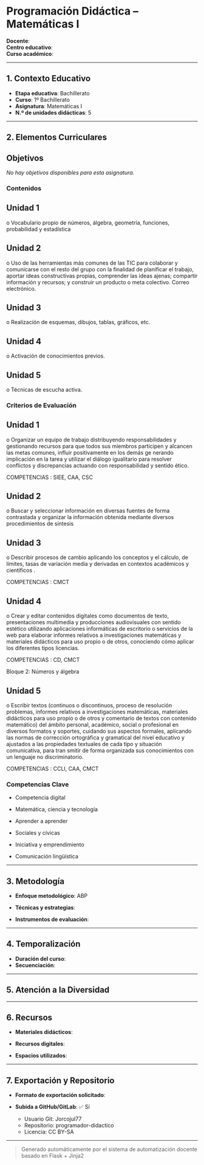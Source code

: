 # Programación Didáctica – Matemáticas I

**Docente**:   
**Centro educativo**:   
**Curso académico**:   

---

## 1. Contexto Educativo

- **Etapa educativa**: Bachillerato
- **Curso**: 1º Bachillerato
- **Asignatura**: Matemáticas I
- **N.º de unidades didácticas**: 5

---

## 2. Elementos Curriculares

## Objetivos

_No hay objetivos disponibles para esta asignatura._



### Contenidos

## Unidad 1
o Vocabulario propio de números, álgebra,  geometría, funciones, probabilidad y 
estadística

## Unidad 2
o Uso de las herramientas más comunes de las TIC para colaborar y comunicarse 
con el resto del grupo con la finalidad de planificar el trabajo, aportar ideas 
constructivas propias, comprender las ideas ajenas; compartir información y 
recursos; y construir un producto o meta colectivo. Correo electrónico.

## Unidad 3
o Realización de esquemas, dibujos, tablas, gráficos, etc.

## Unidad 4
o Activación de conocimientos previos.

## Unidad 5
o Técnicas de escucha activa.


### Criterios de Evaluación

## Unidad 1
o Organizar un equipo de trabajo distribuyendo responsabilidades y gestionando 
recursos para que todos sus miembros participen y alcancen las metas comunes, 
influir positivamente en los demás ge nerando implicación en la tarea y utilizar el 
diálogo igualitario para resolver conflictos y discrepancias actuando con 
responsabilidad y sentido ético.  
 
COMPETENCIAS : SIEE, CAA, CSC

## Unidad 2
o Buscar y seleccionar información en diversas fuentes de forma contrastada y 
organizar la información obtenida mediante diversos procedimientos de síntesis

## Unidad 3
o Describir procesos de cambio aplicando los conceptos y el cálculo, de límites, 
tasas de variación media y derivadas en contextos académicos y científicos . 
 
COMPETENCIAS : CMCT

## Unidad 4
o Crear y editar contenidos digitales como documentos de texto, presentaciones 
multimedia y producciones audiovisuales con sentido estético utilizando 
aplicaciones informáticas de escritorio o servicios de la web para elaborar 
informes relativos a investigaciones matemáticas y materiales didácticos para 
uso propio o de otros, conociendo cómo aplicar los diferentes tipos licencias.  
 
COMPETENCIAS : CD, CMCT  
 
Bloque 2: Números y álgebra

## Unidad 5
o Escribir textos (continuos o discontinuos, proceso de resolución problemas, 
informes relativos a investigaciones matemáticas, materiales didácticos para uso 
propio o de otros y comentario de textos con contenido matemático) del ámbito 
personal, académico, social o profesional en diversos formatos y soportes, 
cuidando sus aspectos formales, aplicando las normas de corrección ortográfica 
y gramatical del nivel educativo  y ajustados a las propiedades textuales de cada 
tipo y  situación comunicativa, para tran smitir de forma organizada sus 
conocimientos con un lenguaje no discriminatorio.  
 
COMPETENCIAS : CCLI, CAA, CMCT


### Competencias Clave


- Competencia digital

- Matemática, ciencia y tecnología

- Aprender a aprender

- Sociales y cívicas

- Iniciativa y emprendimiento

- Comunicación lingüística



---

## 3. Metodología

- **Enfoque metodológico**: ABP
- **Técnicas y estrategias**:  
  
- **Instrumentos de evaluación**: 

---

## 4. Temporalización

- **Duración del curso**: 
- **Secuenciación**:  
  

---

## 5. Atención a la Diversidad



---

## 6. Recursos

- **Materiales didácticos**:  
  
- **Recursos digitales**:  
  
- **Espacios utilizados**: 

---

## 7. Exportación y Repositorio

- **Formato de exportación solicitado**: 
- **Subida a GitHub/GitLab**: ✅ Sí

  - Usuario Git: Jorcojul77
  - Repositorio: programador-didactico
  - Licencia: CC BY-SA


---

> Generado automáticamente por el sistema de automatización docente basado en Flask + Jinja2